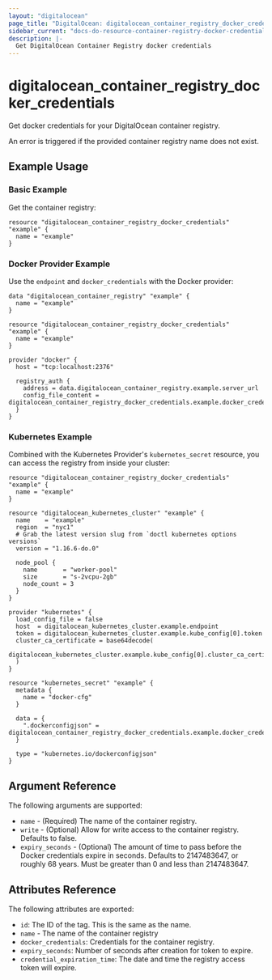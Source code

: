 ```yaml
---
layout: "digitalocean"
page_title: "DigitalOcean: digitalocean_container_registry_docker_credentials"
sidebar_current: "docs-do-resource-container-registry-docker-credentials"
description: |-
  Get DigitalOcean Container Registry docker credentials
---
```


# digitalocean_container_registry_docker_credentials

Get docker credentials for your DigitalOcean container registry.

An error is triggered if the provided container registry name does not exist.

## Example Usage

### Basic Example

Get the container registry:

```hcl
resource "digitalocean_container_registry_docker_credentials" "example" {
  name = "example"
}
```

### Docker Provider Example

Use the `endpoint` and `docker_credentials` with the Docker provider:

```hcl
data "digitalocean_container_registry" "example" {
  name = "example"
}

resource "digitalocean_container_registry_docker_credentials" "example" {
  name = "example"
}

provider "docker" {
  host = "tcp:localhost:2376"

  registry_auth {
    address = data.digitalocean_container_registry.example.server_url
    config_file_content = digitalocean_container_registry_docker_credentials.example.docker_credentials
  }
}
```

### Kubernetes Example

Combined with the Kubernetes Provider's `kubernetes_secret` resource, you can 
access the registry from inside your cluster:

```
resource "digitalocean_container_registry_docker_credentials" "example" {
  name = "example"
}

resource "digitalocean_kubernetes_cluster" "example" {
  name    = "example"
  region  = "nyc1"
  # Grab the latest version slug from `doctl kubernetes options versions`
  version = "1.16.6-do.0"

  node_pool {
    name       = "worker-pool"
    size       = "s-2vcpu-2gb"
    node_count = 3
  }
}

provider "kubernetes" {
  load_config_file = false
  host  = digitalocean_kubernetes_cluster.example.endpoint
  token = digitalocean_kubernetes_cluster.example.kube_config[0].token
  cluster_ca_certificate = base64decode(
    digitalocean_kubernetes_cluster.example.kube_config[0].cluster_ca_certificate
  )
}

resource "kubernetes_secret" "example" {
  metadata {
    name = "docker-cfg"
  }

  data = {
    ".dockerconfigjson" = digitalocean_container_registry_docker_credentials.example.docker_credentials
  }

  type = "kubernetes.io/dockerconfigjson"
}
```

## Argument Reference

The following arguments are supported:

* `name` - (Required) The name of the container registry.
* `write` - (Optional) Allow for write access to the container registry. Defaults to false.
* `expiry_seconds` - (Optional) The amount of time to pass before the Docker credentials expire in seconds. Defaults to 2147483647, or roughly 68 years. Must be greater than 0 and less than 2147483647.

## Attributes Reference

The following attributes are exported:

* `id`: The ID of the tag. This is the same as the name.
* `name` - The name of the container registry
* `docker_credentials`: Credentials for the container registry.
* `expiry_seconds`: Number of seconds after creation for token to expire.
* `credential_expiration_time`: The date and time the registry access token will expire.
